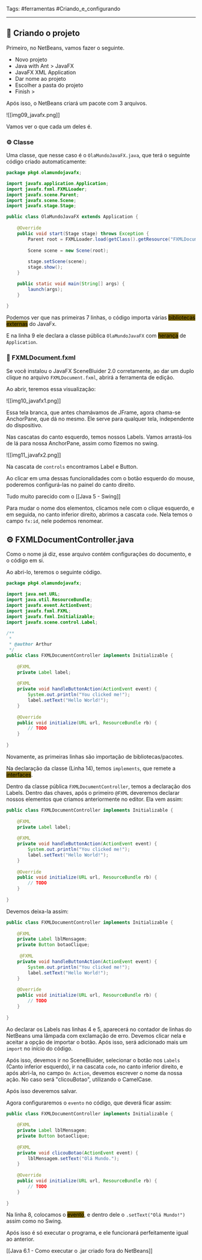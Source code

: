 Tags: #ferramentas #Criando_e_configurando 

---
## 📝 Criando o projeto


Primeiro, no NetBeans, vamos fazer o seguinte.

- Novo projeto
- Java with Ant > JavaFX
- JavaFX XML Application
- Dar nome ao projeto
- Escolher a pasta do projeto
- Finish >

Após isso, o NetBeans criará um pacote com 3 arquivos.

![[img09_javafx.png]]

Vamos ver o que cada um deles é.
### ⚙ Classe

Uma classe, que nesse caso é o `OlaMundoJavaFX.java`, que terá o seguinte código criado automaticamente: 

```java
package pkg4.olamundojavafx;

import javafx.application.Application;
import javafx.fxml.FXMLLoader;
import javafx.scene.Parent;
import javafx.scene.Scene;
import javafx.stage.Stage;

public class OlaMundoJavaFX extends Application {
    
    @Override
    public void start(Stage stage) throws Exception {
        Parent root = FXMLLoader.load(getClass().getResource("FXMLDocument.fxml"));
        
        Scene scene = new Scene(root);
        
        stage.setScene(scene);
        stage.show();
    }

    public static void main(String[] args) {
        launch(args);
    }
    
}
```

Podemos ver que nas primeiras 7 linhas, o código importa várias <mark style="background: #7A6300;">bibliotecas externas</mark> do JavaFx.

E na linha 9 ele declara a classe pública `OlaMundoJavaFX` com <mark style="background: #7A6300;">herança</mark> de `Application`.

### 🔨 FXMLDocument.fxml

Se você instalou o JavaFX SceneBluider 2.0 corretamente, ao dar um duplo clique no arquivo `FXMLDocument.fxml`, abrirá a ferramenta de edição.

Ao abrir, teremos essa visualização:

![[img10_javafx1.png]]

Essa tela branca, que antes chamávamos de JFrame, agora chama-se AnchorPane, que dá no mesmo. Ele serve para qualquer tela, independente do dispositivo.

Nas cascatas do canto esquerdo, temos nossos Labels. Vamos arrastá-los de lá para nossa AnchorPane, assim como fizemos no swing.

![[img11_javafx2.png]]

Na cascata de `controls` encontramos Label e Button.

Ao clicar em uma dessas funcionalidades com o botão esquerdo do mouse, poderemos configurá-las no painel do canto direito.

Tudo muito parecido com o [[Java 5 - Swing]]

Para mudar o nome dos elementos, clicamos nele com o clique esquerdo, e em seguida, no canto inferior direito, abrimos a cascata `code`. Nela temos o campo `fx:id`, nele podemos renomear.

## ⚙ FXMLDocumentController.java

Como o nome já diz, esse arquivo contém configurações do documento, e o código em si.

Ao abri-lo, teremos o seguinte código.

```java
package pkg4.olamundojavafx;

import java.net.URL;
import java.util.ResourceBundle;
import javafx.event.ActionEvent;
import javafx.fxml.FXML;
import javafx.fxml.Initializable;
import javafx.scene.control.Label;

/**
 *
 * @author Arthur
 */
public class FXMLDocumentController implements Initializable {
    
    @FXML
    private Label label;
    
    @FXML
    private void handleButtonAction(ActionEvent event) {
        System.out.println("You clicked me!");
        label.setText("Hello World!");
    }
    
    @Override
    public void initialize(URL url, ResourceBundle rb) {
        // TODO
    }    
    
}

```

Novamente, as primeiras linhas são importação de bibliotecas/pacotes.

Na declaração da classe (Linha 14), temos `implements`, que remete a <mark style="background: #7A6300;">interfaces</mark>. 

Dentro da classe pública `FXMLDocumentController`, temos a declaração dos Labels. Dentro das chaves, após o primeiro `@FXML` deveremos declarar nossos elementos que criamos anteriormente no editor. Ela vem assim:

```java
public class FXMLDocumentController implements Initializable {
    
    @FXML
    private Label label;
    
    @FXML
    private void handleButtonAction(ActionEvent event) {
        System.out.println("You clicked me!");
        label.setText("Hello World!");
    }
    
    @Override
    public void initialize(URL url, ResourceBundle rb) {
        // TODO
    }    
    
}

```

Devemos deixa-la assim:

```java
public class FXMLDocumentController implements Initializable {
    
    @FXML
    private Label lblMensagem;
    private Button botaoClique;
    
     @FXML
    private void handleButtonAction(ActionEvent event) {
        System.out.println("You clicked me!");
        label.setText("Hello World!");
    }
    
    @Override
    public void initialize(URL url, ResourceBundle rb) {
        // TODO
    }    
    
}

```

Ao declarar os Labels nas linhas 4 e 5, aparecerá no contador de linhas do NetBeans uma lâmpada com exclamação de erro. Devemos clicar nela e aceitar a opção de importar o botão. Após isso, será adicionado mais um `import` no início do código.

Após isso, devemos ir no SceneBluider, selecionar o botão nos `Labels` (Canto inferior esquerdo), ir na cascata `code`, no canto inferior direito, e após abri-la, no campo `On Action`, devemos escrever o nome da nossa ação. No caso será "clicouBotao", utilizando o CamelCase.

Após isso deveremos salvar.

Agora configuraremos o `evento` no código, que deverá ficar assim:

```java
public class FXMLDocumentController implements Initializable {
    
    @FXML
    private Label lblMensagem;
    private Button botaoClique;
    
    @FXML
    private void clicouBotao(ActionEvent event) {
        lblMensagem.setText("Olá Mundo.");
    }
    
    @Override
    public void initialize(URL url, ResourceBundle rb) {
        // TODO
    }    
    
}
```

Na linha 8, colocamos o <mark style="background: #7A6300;">evento</mark>, e dentro dele o `.setText("Olá Mundo!")` assim como no Swing.

Após isso é só executar o programa, e ele funcionará perfeitamente igual ao anterior.

[[Java 6.1 - Como executar o .jar criado fora do NetBeans]]
